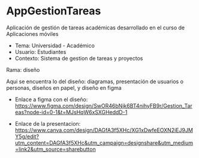# AppGestionTareas

Aplicación de gestión de tareas académicas desarrollado en el curso de Aplicaciones móviles

- Tema: Universidad - Académico
- Usuario: Estudiantes
- Contexto: Sistema de gestion de tareas y proyectos


Rama: diseño

Aqui se encuentra lo del diseño: diagramas, presentación de usuarios o personas, diseños en papel, y diseño en figma

- Enlace a figma con el diseño: https://www.figma.com/design/SwOR46bNjk6BT4nihyFB9r/Gestion_Tareas?node-id=0-1&t=MJsHqW6xSXGHeddD-1

- Enlace de la presentacion: https://www.canva.com/design/DAGfA3f5XHc/XG1xDwfeEOXN2iEJ9JMY5g/edit?utm_content=DAGfA3f5XHc&utm_campaign=designshare&utm_medium=link2&utm_source=sharebutton 
